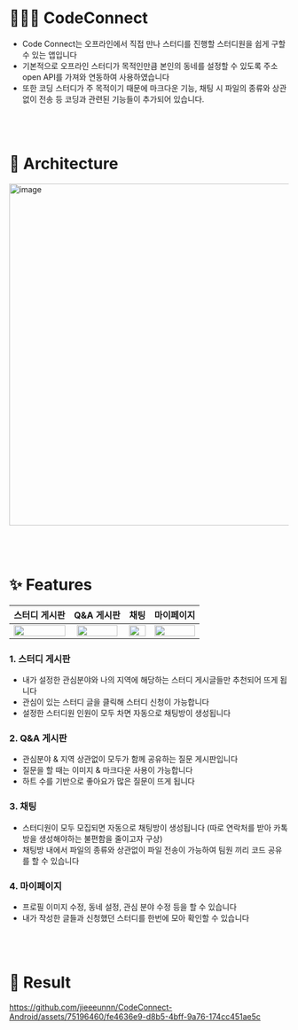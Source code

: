 # 👩🏻‍💻 CodeConnect
- Code Connect는 오프라인에서 직접 만나 스터디를 진행할 스터디원을 쉽게 구할 수 있는 앱입니다
- 기본적으로 오프라인 스터디가 목적인만큼 본인의 동네를 설정할 수 있도록 주소 open API를 가져와 연동하여 사용하였습니다
- 또한 코딩 스터디가 주 목적이기 때문에 마크다운 기능, 채팅 시 파일의 종류와 상관없이 전송 등 코딩과 관련된 기능들이 추가되어 있습니다.
<br/><br/><br/><br/>

# 🧬 Architecture
<img width="617" alt="image" src="https://github.com/jieeeunnn/CodeConnect-Android/assets/75196460/f41c523a-b350-41e6-aba2-4ff478a05069">
<br/><br/><br/><br/>

# ✨ Features
| 스터디 게시판 | Q&A 게시판 | 채팅 | 마이페이지 |
|:---:|:---:|:---:|:---:|
| <img src="https://github.com/jieeeunnn/CodeConnect-Android/assets/75196460/18af47da-05a4-4e69-9294-1efca721c908" width="100%" height="100%"/> | <img src="https://github.com/jieeeunnn/CodeConnect-Android/assets/75196460/8525cc01-1e58-4084-bab3-fec21d13ed56" width="93%" height="93%"/> | <img src="https://github.com/jieeeunnn/CodeConnect-Android/assets/75196460/5cda9469-7d0d-476a-9e2f-f99dcbf60c25" width="100%" height="100%"/> | <img src="https://github.com/jieeeunnn/CodeConnect-Android/assets/75196460/f8fe72b1-49ed-4e96-82fd-564fd8a015e9" width="100%" height="100%"/> |

### 1. 스터디 게시판
- 내가 설정한 관심분야와 나의 지역에 해당하는 스터디 게시글들만 추천되어 뜨게 됩니다
- 관심이 있는 스터디 글을 클릭해 스터디 신청이 가능합니다
- 설정한 스터디원 인원이 모두 차면 자동으로 채팅방이 생성됩니다

### 2. Q&A 게시판
- 관심분야 & 지역 상관없이 모두가 함께 공유하는 질문 게시판입니다
- 질문을 할 때는 이미지 & 마크다운 사용이 가능합니다
- 하트 수를 기반으로 좋아요가 많은 질문이 뜨게 됩니다

### 3. 채팅
- 스터디원이 모두 모집되면 자동으로 채팅방이 생성됩니다 (따로 연락처를 받아 카톡방을 생성해야하는 불편함을 줄이고자 구상)
- 채팅방 내에서 파일의 종류와 상관없이 파일 전송이 가능하여 팀원 끼리 코드 공유를 할 수 있습니다

### 4. 마이페이지
- 프로필 이미지 수정, 동네 설정, 관심 분야 수정 등을 할 수 있습니다
- 내가 작성한 글들과 신청했던 스터디를 한번에 모아 확인할 수 있습니다
<br/><br/><br/><br/>

# 📱 Result
https://github.com/jieeeunnn/CodeConnect-Android/assets/75196460/fe4636e9-d8b5-4bff-9a76-174cc451ae5c


